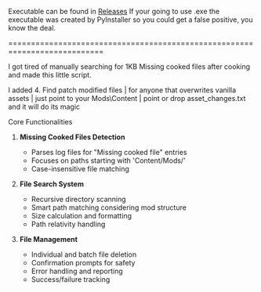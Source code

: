 Executable can be found in [Releases](https://github.com/sibercat/ConanExiles_ModFileManagement/releases) If your going to use .exe the executable was created by PyInstaller so you could get a false positive, you know the deal.

===========================================================================

I got tired of manually searching for 1KB Missing cooked files after cooking and made this little script.

I added 4. Find patch modified files |  for anyone that overwrites vanilla assets | just point to your Mods\Content | point or drop asset_changes.txt and it will do its magic

Core Functionalities

1. **Missing Cooked Files Detection**
   - Parses log files for "Missing cooked file" entries
   - Focuses on paths starting with 'Content/Mods/'
   - Case-insensitive file matching

2. **File Search System**
   - Recursive directory scanning
   - Smart path matching considering mod structure
   - Size calculation and formatting
   - Path relativity handling

3. **File Management**
   - Individual and batch file deletion
   - Confirmation prompts for safety
   - Error handling and reporting
   - Success/failure tracking
